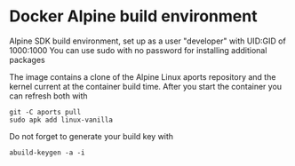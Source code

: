 # Docker Alpine build environment

Alpine SDK build environment, set up as a user "developer" with UID:GID of 1000:1000
You can use sudo with no password for installing additional packages

The image contains a clone of the Alpine Linux aports repository and the kernel current at the container build time. After you start the container you can refresh both with

	git -C aports pull
	sudo apk add linux-vanilla

Do not forget to generate your build key with

	abuild-keygen -a -i
